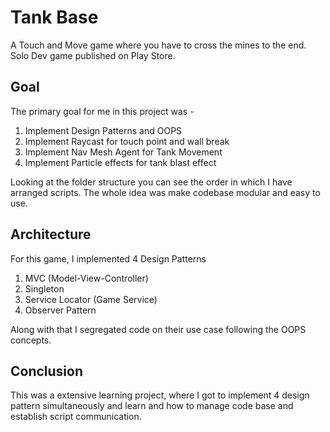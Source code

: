 # Tank Base
A Touch and Move game where you have to cross the mines to the end. Solo Dev game published on Play Store.

## Goal
The primary goal for me in this project was  - 
1. Implement Design Patterns and OOPS
2. Implement Raycast for touch point and wall break
3. Implement Nav Mesh Agent for Tank Movement
4. Implement Particle effects for tank blast effect

Looking at the folder structure you can see the order in which I have arranged scripts. The whole idea was make codebase modular and easy to use.

## Architecture
For this game, I implemented 4 Design Patterns
1. MVC (Model-View-Controller)
2. Singleton
3. Service Locator (Game Service)
4. Observer Pattern

Along with that I segregated code on their use case following the OOPS concepts.


## Conclusion
This was a extensive learning project, where I got to implement 4 design pattern simultaneously and learn and how to manage code base and establish script communication.
